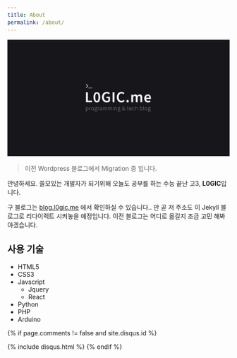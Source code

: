 ```yaml
---
title: About
permalink: /about/
---
```


![](/images/l0gic.png)

> 이전 Wordpress 블로그에서 Migration 중 입니다.

안녕하세요. 쓸모있는 개발자가 되기위해 오늘도 공부를 하는 수능 끝난 고3, **L0GIC**입니다.

구 블로그는 [blog.l0gic.me](http://blog.l0gic.me) 에서 확인하실 수 있습니다.. 만 곧 저 주소도 이 Jekyll 블로그로 리다이렉트 시켜놓을 예정입니다. 이전 블로그는 어디로 옮길지 조금 고민 해봐야겠습니다.

## 사용 기술

* HTML5
* CSS3
* Javscript
  * Jquery
  * React
* Python
* PHP
* Arduino

<!-- Disqus -->
{% if page.comments != false and site.disqus.id %}
<section id="disqus_thread"></section>
{% include disqus.html %}
{% endif %}
